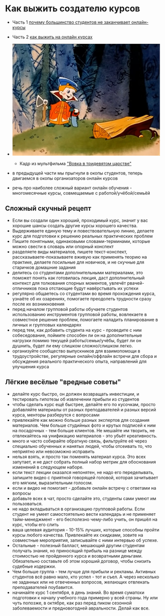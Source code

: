 # Как выжить создателю курсов

* Часть 1 [почему большинство студентов не заканчивает онлайн-курсы](./почему_большинство_студентов_не_заканчивает_онлайн-курсы.md)
* Часть 2 [как выжить на онлайн курсах](./как_выжить_на_онлайн_курсах.md)

 * ![](./как_выжить_создателю_курсов.jpg)
	* Кадр из мультфильма ["Вовка в тридевятом царстве"](https://www.youtube.com/watch?v=Iu0bmqHdeIg)

 * в предыдущей части мы прыгнули в окопы студентов, теперь двигаемся в окопы организаторов онлайн курсов
 * речь про наиболее сложный вариант онлайн обучения - многомесячные курсы, совмещаемые с работой/учёбой/семьёй

## Сложный скучный рецепт

 * Если вы создали один хороший, проходимый курс, значит у вас хорошие шансы создать другие курсы хорошего качества.
* Выдерживаете единую тему и повествовательную линию, делаете курс для подготовки к решению реальных практических проблем
* Пишите понятными, одинаковыми словами-терминами, которые можно свести в словарь или опорный конспект
* разделяете виды материалов, пишете текст-конспект, рассказываете-показываете вживую как применять теорию на практике, делаете посильные для новичков, и не скучные для старичков домашние задания
* делитесь со студентами дополнительными материалами, это поможет понять как готовилась лекция, даст дополнительный контекст для толкования спорных моментов, увлечёт рвачей-отличников пока отстающие будут навёрстывать их успехи
* регулярно общаетесь со студентами во время прохождения курса, узнаёте об их озарениях, помогаете преодолеть трудности сразу после их возникновения
* перед началом групповой работы обучаете студентов использованию инструментов групповой работы, вовлекаете в совместное решение проблем, помогаете наладить планирование в личных и групповых календарях
* перед тем, как добавить студента на курс - проведите с ним собеседование, поймите способен ли он на дополнительные нагрузки помимо текущей работы/семьи/учёбы, будет ли он душнить, будет ли ему слишком сложно/слишком легко.
* организуйте сообщество выпускников для взаимопомощи в трудоустройстве, регулярные онлайн/оффлайн встречи для сбора и обсуждения реального практического опыта, направлений для улучшения курса

## Лёгкие весёлые "вредные советы"

* делайте курс быстро, он должен возвращать инвестиции, и тестировать гипотезы об извлечении прибыли из студентов
* чтобы сделать курс ещё быстрее, делайте его по кусочкам, просто добавляйте материалы от разных преподавателей и разных версий курса, менторы разберутся с вопросами
* привлекайте как можно больше разных экспертов для создания материалов. Чем больше студийных фото и крутых подписей к ним на посадочных - тем больше клиентов. Не мешайте им творить, не отвлекайтесь на унификацию материалов - это убьёт креативность.
* много и часто собирайте обратную связь, фильтруйте её через специально обученных и нанятых людей, чтобы отсеивать то, что неприятно или невозможно исправить
* нельзя взять, и просто так поменять материал курса. Это всех запутает, и не даст собрать полный набор метрик для обоснования изменений в следующем наборе.
* если текст лекции оказался непонятен, не надо его переделывать, запишите видео с приятной говорящей головой, которая зачитывает его мягким, выразительным голосом.
* если и видео не помогает - добавьте онлайн встречу с ответами на вопросы
* добавьте всех в чат, просто сделайте это, студенты сами умеют им пользоваться. 
* не надо вкладываться в организацию групповой работы. Если студент не умеет самостоятельно вести календарь и не применяет тайм-менеджмент - его бесполезно чему-либо учить, он пришёл на курс, чтобы его слить
* ваша целевая аудитория - 10-15% лучших, которые способны пройти курсы любого качества. Привлекайте их скидками, зовите на совместные мероприятия, записывайте с ними интервью об успехе. 
* Остальные - полезный балласт, мешающий другим студентам получать знания, но приносящий прибыль на разнице между стоимостью не пройденного курса и возвратными деньгами. Обязательно составьте об этом хороший договор, чтобы снизить судебные издержки.
* Чем больше группа - тем лучше для прибыли и рекламы. Активных студентов всё равно мало, кто успел - тот и съел. А через несколько не заданных или не отвеченных вопросов, желающих отвлекать преподавателей поубавится.
* начинайте курс 1 сентября, в день знаний. Во время суматохи подготовки к началу учебного года примерно у всей страны. Ну или чуть попозже, в октябре, как раз перед пиком сезонной заболеваемости и предновогодней авральности. Делай как все.



